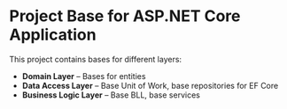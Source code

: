 # Project Base for ASP.NET Core Application
This project contains bases for different layers:
* **Domain Layer** – Bases for entities
* **Data Access Layer** – Base Unit of Work, base repositories for EF Core
* **Business Logic Layer** – Base BLL, base services
